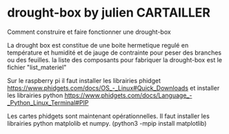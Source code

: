 # drought-box by julien CARTAILLER
Comment construire et faire fonctionner une drought-box

La drought box est constitue de une boite hermetique regulé en température et humidité et de jauge de contrainte pour peser des branches ou des feuilles.
la liste des composants pour fabriquer la drought-box est le fichier "list_materiel"

Sur le raspberry pi il faut installer les librairies phidget
https://www.phidgets.com/docs/OS_-_Linux#Quick_Downloads
et installer les librairies python https://www.phidgets.com/docs/Language_-_Python_Linux_Terminal#PIP

Les cartes phidgets sont maintenant opérationnelles.
Il faut installer les librairies python matplolib et numpy.
(python3 -mpip install matplotlib)


